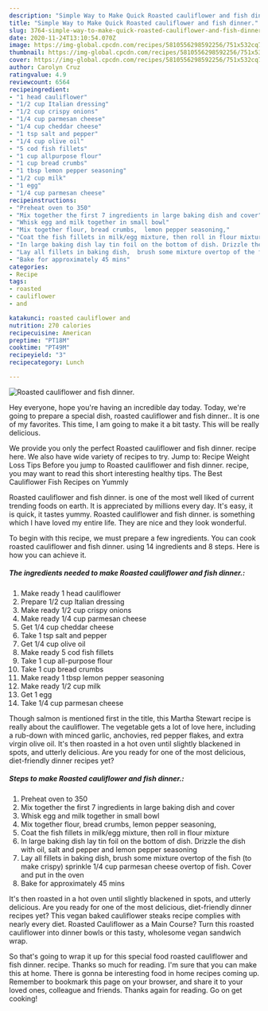 ```yaml
---
description: "Simple Way to Make Quick Roasted cauliflower and fish dinner."
title: "Simple Way to Make Quick Roasted cauliflower and fish dinner."
slug: 3764-simple-way-to-make-quick-roasted-cauliflower-and-fish-dinner
date: 2020-11-24T13:10:54.070Z
image: https://img-global.cpcdn.com/recipes/5810556298592256/751x532cq70/roasted-cauliflower-and-fish-dinner-recipe-main-photo.jpg
thumbnail: https://img-global.cpcdn.com/recipes/5810556298592256/751x532cq70/roasted-cauliflower-and-fish-dinner-recipe-main-photo.jpg
cover: https://img-global.cpcdn.com/recipes/5810556298592256/751x532cq70/roasted-cauliflower-and-fish-dinner-recipe-main-photo.jpg
author: Carolyn Cruz
ratingvalue: 4.9
reviewcount: 6564
recipeingredient:
- "1 head cauliflower"
- "1/2 cup Italian dressing"
- "1/2 cup crispy onions"
- "1/4 cup parmesan cheese"
- "1/4 cup cheddar cheese"
- "1 tsp salt and pepper"
- "1/4 cup olive oil"
- "5 cod fish fillets"
- "1 cup allpurpose flour"
- "1 cup bread crumbs"
- "1 tbsp lemon pepper seasoning"
- "1/2 cup milk"
- "1 egg"
- "1/4 cup parmesan cheese"
recipeinstructions:
- "Preheat oven to 350"
- "Mix together the first 7 ingredients in large baking dish and cover"
- "Whisk egg and milk together in small bowl"
- "Mix together flour, bread crumbs,  lemon pepper seasoning,"
- "Coat the fish fillets in milk/egg mixture, then roll in flour mixture"
- "In large baking dish lay tin foil on the bottom of dish. Drizzle the dish with oil,  salt and pepper and lemon pepper seasoning"
- "Lay all fillets in baking dish,  brush some mixture overtop of the fish (to make crispy) sprinkle 1/4 cup parmesan cheese overtop of fish. Cover and put in the oven"
- "Bake for approximately 45 mins"
categories:
- Recipe
tags:
- roasted
- cauliflower
- and

katakunci: roasted cauliflower and 
nutrition: 270 calories
recipecuisine: American
preptime: "PT18M"
cooktime: "PT49M"
recipeyield: "3"
recipecategory: Lunch

---
```



![Roasted cauliflower and fish dinner.](https://img-global.cpcdn.com/recipes/5810556298592256/751x532cq70/roasted-cauliflower-and-fish-dinner-recipe-main-photo.jpg)

Hey everyone, hope you're having an incredible day today. Today, we're going to prepare a special dish, roasted cauliflower and fish dinner.. It is one of my favorites. This time, I am going to make it a bit tasty. This will be really delicious.

We provide you only the perfect Roasted cauliflower and fish dinner. recipe here. We also have wide variety of recipes to try. Jump to: Recipe Weight Loss Tips Before you jump to Roasted cauliflower and fish dinner. recipe, you may want to read this short interesting healthy tips. The Best Cauliflower Fish Recipes on Yummly

Roasted cauliflower and fish dinner. is one of the most well liked of current trending foods on earth. It is appreciated by millions every day. It's easy, it is quick, it tastes yummy. Roasted cauliflower and fish dinner. is something which I have loved my entire life. They are nice and they look wonderful.


To begin with this recipe, we must prepare a few ingredients. You can cook roasted cauliflower and fish dinner. using 14 ingredients and 8 steps. Here is how you can achieve it.

<!--inarticleads1-->

##### The ingredients needed to make Roasted cauliflower and fish dinner.:

1. Make ready 1 head cauliflower
1. Prepare 1/2 cup Italian dressing
1. Make ready 1/2 cup crispy onions
1. Make ready 1/4 cup parmesan cheese
1. Get 1/4 cup cheddar cheese
1. Take 1 tsp salt and pepper
1. Get 1/4 cup olive oil
1. Make ready 5 cod fish fillets
1. Take 1 cup all-purpose flour
1. Take 1 cup bread crumbs
1. Make ready 1 tbsp lemon pepper seasoning
1. Make ready 1/2 cup milk
1. Get 1 egg
1. Take 1/4 cup parmesan cheese


Though salmon is mentioned first in the title, this Martha Stewart recipe is really about the cauliflower. The vegetable gets a lot of love here, including a rub-down with minced garlic, anchovies, red pepper flakes, and extra virgin olive oil. It&#39;s then roasted in a hot oven until slightly blackened in spots, and utterly delicious. Are you ready for one of the most delicious, diet-friendly dinner recipes yet? 

<!--inarticleads2-->

##### Steps to make Roasted cauliflower and fish dinner.:

1. Preheat oven to 350
1. Mix together the first 7 ingredients in large baking dish and cover
1. Whisk egg and milk together in small bowl
1. Mix together flour, bread crumbs,  lemon pepper seasoning,
1. Coat the fish fillets in milk/egg mixture, then roll in flour mixture
1. In large baking dish lay tin foil on the bottom of dish. Drizzle the dish with oil,  salt and pepper and lemon pepper seasoning
1. Lay all fillets in baking dish,  brush some mixture overtop of the fish (to make crispy) sprinkle 1/4 cup parmesan cheese overtop of fish. Cover and put in the oven
1. Bake for approximately 45 mins


It&#39;s then roasted in a hot oven until slightly blackened in spots, and utterly delicious. Are you ready for one of the most delicious, diet-friendly dinner recipes yet? This vegan baked cauliflower steaks recipe complies with nearly every diet. Roasted Cauliflower as a Main Course? Turn this roasted cauliflower into dinner bowls or this tasty, wholesome vegan sandwich wrap. 

So that's going to wrap it up for this special food roasted cauliflower and fish dinner. recipe. Thanks so much for reading. I'm sure that you can make this at home. There is gonna be interesting food in home recipes coming up. Remember to bookmark this page on your browser, and share it to your loved ones, colleague and friends. Thanks again for reading. Go on get cooking!
